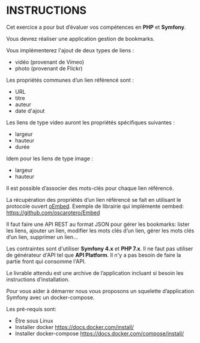 # INSTRUCTIONS

Cet exercice a pour but d’évaluer vos compétences en **PHP** et **Symfony**.

Vous devrez réaliser une application gestion de bookmarks.

Vous implémenterez l'ajout de deux types de liens :

* vidéo (provenant de Vimeo)
* photo (provenant de Flickr)

Les propriétés communes d’un lien référencé sont :

* URL
* titre
* auteur
* date d'ajout

Les liens de type video auront les propriétés spécifiques suivantes :

* largeur
* hauteur
* durée

Idem pour les liens de type image :

* largeur
* hauteur

Il est possible d’associer des mots-clés pour chaque lien référencé.

La récupération des propriétés d’un lien référencé se fait en utilisant le protocole ouvert [oEmbed](http://oembed.com/). Exemple de librairie qui implémente oembed: https://github.com/oscarotero/Embed

Il faut faire une API REST au format JSON pour gérer les bookmarks: lister les liens, ajouter un lien, modifier les mots clés d’un lien, gérer les mots clés d’un lien, supprimer un lien...

Les contraintes sont d'utiliser **Symfony 4.x** et **PHP 7.x**. Il ne faut pas utiliser de générateur d'API tel que **API Platform**. Il n'y a pas besoin de faire la partie front qui consomme l'API.

Le livrable attendu est une archive de l’application incluant si besoin les instructions d’installation.

Pour vous aider à démarrer nous vous proposons un squelette d’application Symfony avec un docker-compose.

Les pré-requis sont:

* Être sous Linux
* Installer docker https://docs.docker.com/install/
* Installer docker-compose https://docs.docker.com/compose/install/